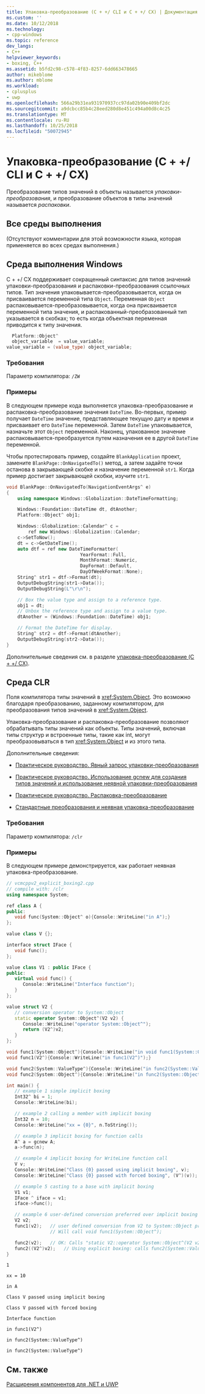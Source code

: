 ```yaml
---
title: Упаковка-преобразование (C + +/ CLI и C + +/ CX) | Документация Майкрософт
ms.custom: ''
ms.date: 10/12/2018
ms.technology:
- cpp-windows
ms.topic: reference
dev_langs:
- C++
helpviewer_keywords:
- boxing, C++
ms.assetid: b5fd2c98-c578-4f83-8257-6dd663478665
author: mikeblome
ms.author: mblome
ms.workload:
- cplusplus
- uwp
ms.openlocfilehash: 566a29b31ea931970937cc97da02b90e409bf2dc
ms.sourcegitcommit: a9dcbcc85b4c28eed280d8e451c494a00d8c4c25
ms.translationtype: MT
ms.contentlocale: ru-RU
ms.lasthandoff: 10/25/2018
ms.locfileid: "50072945"
---
```

# <a name="boxing--ccli-and-ccx"></a>Упаковка-преобразование (C + +/ CLI и C + +/ CX)

Преобразование типов значений в объекты называется *упаковки-преобразования*, и преобразование объектов в типы значений называется *распаковки*.

## <a name="all-runtimes"></a>Все среды выполнения

(Отсутствуют комментарии для этой возможности языка, которая применяется во всех средах выполнения.)

## <a name="windows-runtime"></a>Среда выполнения Windows

C + +/ CX поддерживает сокращенный синтаксис для типов значений упаковки-преобразования и распаковки-преобразования ссылочных типов. Тип значения упаковывается-преобразовывается, когда он присваивается переменной типа `Object`. Переменная `Object` распаковывается-преобразовывается, когда она присваивается переменной типа значения, и распакованный-преобразованный тип указывается в скобках; то есть когда объектная переменная приводится к типу значения.

```cpp
  Platform::Object^
  object_variable  = value_variable;
value_variable = (value_type) object_variable;
```

### <a name="requirements"></a>Требования

Параметр компилятора: `/ZW`

### <a name="examples"></a>Примеры

В следующем примере кода выполняется упаковка-преобразование и распаковка-преобразование значения `DateTime`. Во-первых, пример получает `DateTime` значение, представляющее текущую дату и время и присваивает его `DateTime` переменной. Затем `DateTime` упаковывается, назначьте этот `Object` переменной. Наконец, упакованное значение распаковывается-преобразуется путем назначения ее в другой `DateTime` переменной.

Чтобы протестировать пример, создайте `BlankApplication` проект, замените `BlankPage::OnNavigatedTo()` метод, а затем задайте точки останова в закрывающей скобке и назначение переменной `str1`. Когда пример достигает закрывающей скобки, изучите `str1`.

```cpp
void BlankPage::OnNavigatedTo(NavigationEventArgs^ e)
{
    using namespace Windows::Globalization::DateTimeFormatting;

    Windows::Foundation::DateTime dt, dtAnother;
    Platform::Object^ obj1;

    Windows::Globalization::Calendar^ c =
        ref new Windows::Globalization::Calendar;
    c->SetToNow();
    dt = c->GetDateTime();
    auto dtf = ref new DateTimeFormatter(
                           YearFormat::Full,
                           MonthFormat::Numeric,
                           DayFormat::Default,
                           DayOfWeekFormat::None);
    String^ str1 = dtf->Format(dt);
    OutputDebugString(str1->Data());
    OutputDebugString(L"\r\n");

    // Box the value type and assign to a reference type.
    obj1 = dt;
    // Unbox the reference type and assign to a value type.
    dtAnother = (Windows::Foundation::DateTime) obj1;

    // Format the DateTime for display.
    String^ str2 = dtf->Format(dtAnother);
    OutputDebugString(str2->Data());
}
```

Дополнительные сведения см. в разделе [упаковка-преобразование (C + +/ CX)](https://msdn.microsoft.com/library/windows/apps/hh969554.aspx).

## <a name="common-language-runtime"></a>Среда CLR

Поля компилятора типы значений в <xref:System.Object>. Это возможно благодаря преобразованию, заданному компилятором, для преобразования типов значений в <xref:System.Object>.

Упаковка-преобразование и распаковка-преобразование позволяют обрабатывать типы значений как объекты. Типы значений, включая типы структур и встроенные типы, такие как int, могут преобразовываться в тип <xref:System.Object> и из этого типа.

Дополнительные сведения:

- [Практическое руководство. Явный запрос упаковки-преобразования](../dotnet/how-to-explicitly-request-boxing.md)

- [Практическое руководство. Использование gcnew для создания типов значений и использование неявной упаковки-преобразования](../dotnet/how-to-use-gcnew-to-create-value-types-and-use-implicit-boxing.md)

- [Практическое руководство. Распаковка-преобразование](../dotnet/how-to-unbox.md)

- [Стандартные преобразования и неявная упаковка-преобразование](../dotnet/standard-conversions-and-implicit-boxing.md)

### <a name="requirements"></a>Требования

Параметр компилятора: `/clr`

### <a name="examples"></a>Примеры

В следующем примере демонстрируется, как работает неявная упаковка-преобразование.

```cpp
// vcmcppv2_explicit_boxing2.cpp
// compile with: /clr
using namespace System;

ref class A {
public:
   void func(System::Object^ o){Console::WriteLine("in A");}
};

value class V {};

interface struct IFace {
   void func();
};

value class V1 : public IFace {
public:
   virtual void func() {
      Console::WriteLine("Interface function");
   }
};

value struct V2 {
   // conversion operator to System::Object
   static operator System::Object^(V2 v2) {
      Console::WriteLine("operator System::Object^");
      return (V2^)v2;
   }
};

void func1(System::Object^){Console::WriteLine("in void func1(System::Object^)");}
void func1(V2^){Console::WriteLine("in func1(V2^)");}

void func2(System::ValueType^){Console::WriteLine("in func2(System::ValueType^)");}
void func2(System::Object^){Console::WriteLine("in func2(System::Object^)");}

int main() {
   // example 1 simple implicit boxing
   Int32^ bi = 1;
   Console::WriteLine(bi);

   // example 2 calling a member with implicit boxing
   Int32 n = 10;
   Console::WriteLine("xx = {0}", n.ToString());

   // example 3 implicit boxing for function calls
   A^ a = gcnew A;
   a->func(n);

   // example 4 implicit boxing for WriteLine function call
   V v;
   Console::WriteLine("Class {0} passed using implicit boxing", v);
   Console::WriteLine("Class {0} passed with forced boxing", (V^)(v));   // force boxing

   // example 5 casting to a base with implicit boxing
   V1 v1;
   IFace ^ iface = v1;
   iface->func();

   // example 6 user-defined conversion preferred over implicit boxing for function-call parameter matching
   V2 v2;
   func1(v2);   // user defined conversion from V2 to System::Object preferred over implicit boxing
                // Will call void func1(System::Object^);

   func2(v2);   // OK: Calls "static V2::operator System::Object^(V2 v2)"
   func2((V2^)v2);   // Using explicit boxing: calls func2(System::ValueType^)
}
```

```Output
1

xx = 10

in A

Class V passed using implicit boxing

Class V passed with forced boxing

Interface function

in func1(V2^)

in func2(System::ValueType^)

in func2(System::ValueType^)
```

## <a name="see-also"></a>См. также

[Расширения компонентов для .NET и UWP](../windows/component-extensions-for-runtime-platforms.md)